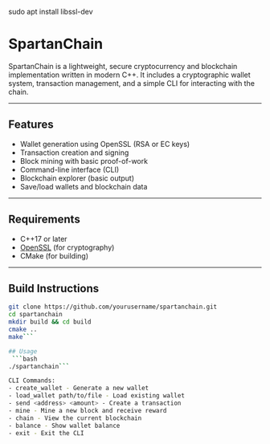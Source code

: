 sudo apt install libssl-dev

# SpartanChain

SpartanChain is a lightweight, secure cryptocurrency and blockchain implementation written in modern C++. It includes a cryptographic wallet system, transaction management, and a simple CLI for interacting with the chain.

---

## Features

- Wallet generation using OpenSSL (RSA or EC keys)
- Transaction creation and signing
- Block mining with basic proof-of-work
- Command-line interface (CLI)
- Blockchain explorer (basic output)
- Save/load wallets and blockchain data

---

## Requirements

- C++17 or later
- [OpenSSL](https://www.openssl.org/) (for cryptography)
- CMake (for building)

---

## Build Instructions

```bash
git clone https://github.com/yourusername/spartanchain.git
cd spartanchain
mkdir build && cd build
cmake ..
make```

## Usage
 ```bash
./spartanchain```

CLI Commands:
- create_wallet - Generate a new wallet
- load_wallet path/to/file - Load existing wallet
- send <address> <amount> - Create a transaction
- mine - Mine a new block and receive reward
- chain - View the current blockchain
- balance - Show wallet balance
- exit - Exit the CLI
